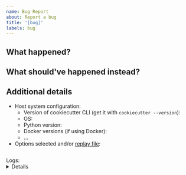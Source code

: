 ```yaml
---
name: Bug Report
about: Report a bug
title: '[bug]'
labels: bug
---
```


## What happened?

## What should've happened instead?

## Additional details

<!-- To assist you best, please include commands that you've run, options you've selected and any relevant logs -->

* Host system configuration: 
    * Version of cookiecutter CLI (get it with `cookiecutter --version`):
    * OS:
    * Python version:
    * Docker versions (if using Docker):
    * ...
* Options selected and/or [replay file](https://cookiecutter.readthedocs.io/en/latest/advanced/replay.html):
    ``` 
    ```
<summary>
Logs:
<details>
<pre>
$ cookiecutter https://github.com/pydanny/cookiecutter-django
project_name [Project Name]: ...
</pre>
</details>
</summary>
